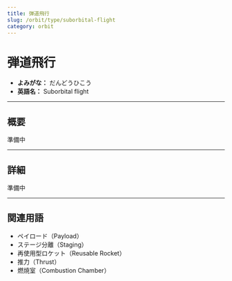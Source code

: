 ```yaml
---
title: 弾道飛行
slug: /orbit/type/suborbital-flight
category: orbit
---
```


# 弾道飛行

- **よみがな：** だんどうひこう  
- **英語名：** Suborbital flight  

---

## 概要

準備中  

---

## 詳細

準備中  

---

## 関連用語

- ペイロード（Payload）
- ステージ分離（Staging）
- 再使用型ロケット（Reusable Rocket）
- 推力（Thrust）
- 燃焼室（Combustion Chamber）
